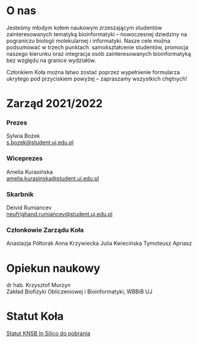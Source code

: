 # O nas
Jesteśmy młodym kołem naukowym zrzeszającym studentów zainteresowanych tematyką bioinformatyki – nowoczesnej dziedziny na pograniczu biologii molekularnej i informatyki. Nasze cele można podsumować w trzech punktach: samokształcenie studentów, promocja naszego kierunku oraz integracja osób zainteresowanych bioinformatyką bez względu na granice wydziałów.

Członkiem Koła można łatwo zostać poprzez wypełnienie formularza ukrytego pod przyciskiem powyżej – zapraszamy wszystkich chętnych!

# Zarząd 2021/2022

### Prezes

Sylwia Bożek <br>
s.bozek@student.uj.edu.pl

### Wiceprezes

Amelia Kurasińska <br>
amelia.kurasinska@student.uj.edu.pl

### Skarbnik

Deivid Rumiancev <br>
neufrighand.rumiancev@student.uj.edu.pl

### Członkowie Zarządu Koła

Anastazja Półtorak
Anna Krzywiecka
Julia Kwiecińska 
Tymoteusz Apriasz

# Opiekun naukowy
dr hab. Krzysztof Murzyn <br>
Zakład Biofizyki Obliczeniowej i Bioinformatyki, WBBiB UJ

# Statut Koła
[Statut KNSB In Silico do pobrania](https://drive.google.com/file/d/1V7J-6-5eetHL7ZYctwoVH7GP4AjBu5B9/view?usp=sharing)
